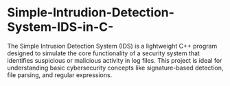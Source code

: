 # Simple-Intrudion-Detection-System-IDS-in-C-
The Simple Intrusion Detection System (IDS) is a lightweight C++ program designed to simulate the core functionality of a security system that identifies suspicious or malicious activity in log files. This project is ideal for understanding basic cybersecurity concepts like signature-based detection, file parsing, and regular expressions.
